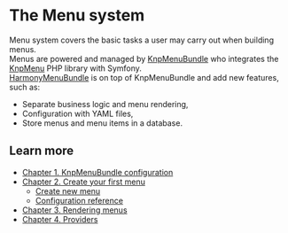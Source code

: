 # The Menu system

Menu system covers the basic tasks a user may carry out when building menus.  
Menus are powered and managed by [KnpMenuBundle](https://packagist.org/packages/knplabs/knp-menu-bundle) who integrates the [KnpMenu](https://github.com/KnpLabs/KnpMenu) PHP library with Symfony.  
[HarmonyMenuBundle](https://packagist.org/packages/harmony/menu-bundle) is on top of KnpMenuBundle and add new features, such as:

* Separate business logic and menu rendering,
* Configuration with YAML files,
* Store menus and menu items in a database.

## Learn more

* [Chapter 1. KnpMenuBundle configuration](knpmenubundle-configuration.md)
* [Chapter 2. Create your first menu](create-your-first-menu.md)
  * [Create new menu](create-your-first-menu.md#create-new-menu)
  * [Configuration reference](create-your-first-menu.md#configuration-reference)
* [Chapter 3. Rendering menus](rendering-menus.md)
* [Chapter 4. Providers](providers.md)

